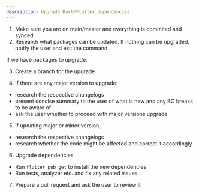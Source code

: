 ```yaml
---
description: Upgrade Dart/Flutter dependencies
---
```


1. Make sure you are on main/master and everything is commited and synced.
2. Research what packages can be updated. If nothing can be upgraded, notify the user and exit the command.

If we have packages to upgrade:

3. Create a branch for the upgrade

4. If there are any major version to upgrade:
- research the respective changelogs
- present concise summary to the user of what is new and any BC breaks to be aware of
- ask the user whether to proceed with major versions upgrade

5. If updating major or minor version, 
- research the respective changelogs
- research whether the code might be affected and correct it accordingly

6. Upgrade dependencies
- Run `flutter pub get` to install the new dependencies
- Run tests, analyzer etc. and fix any related issues.

7. Prepare a pull request and ask the user to review it
